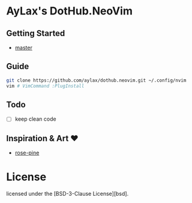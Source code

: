 # AyLax's DotHub.NeoVim


## Getting Started
- [master](https://github.com/aylax/dothub.neovim.git) 


## Guide
```sh
git clone https://github.com/aylax/dothub.neovim.git ~/.config/nvim
vim # VimCommand :PlugInstall
```


## Todo
- [ ] keep clean code


## Inspiration & Art :heart:
- [rose-pine](https://github.com/rose-pine/rose-pine-theme)


# License
licensed under the [BSD-3-Clause License][bsd].

